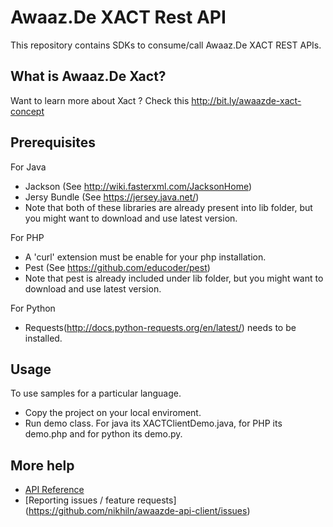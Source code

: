 # Awaaz.De XACT Rest API

This repository contains SDKs to consume/call Awaaz.De XACT REST APIs.


## What is  Awaaz.De Xact?

Want to learn more about Xact ? Check this http://bit.ly/awaazde-xact-concept


## Prerequisites

   For Java
   * Jackson (See http://wiki.fasterxml.com/JacksonHome)
   * Jersy Bundle (See https://jersey.java.net/)
   * Note that both of these libraries are already present into lib folder, but you might want to download and use latest version.

For PHP
   * A 'curl' extension must be enable for your php installation.
   * Pest (See https://github.com/educoder/pest)
   * Note that pest is already included under lib folder, but you might want to download and use latest version.

   For Python
   * Requests(http://docs.python-requests.org/en/latest/) needs to be installed.
   
    
## Usage

To use samples for a particular language.

   * Copy the project on your local enviroment.
   * Run demo class. For java its XACTClientDemo.java, for PHP its demo.php and for python its demo.py.


## More help

   * [API Reference](http://awaaz.de/console/xact/)
   * [Reporting issues / feature requests] (https://github.com/nikhiln/awaazde-api-client/issues)
